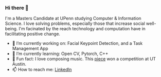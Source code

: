 ### Hi there 👋
I'm a Masters Candidate at UPenn studying Computer & Information Science. I love solving problems, especially those that increase social well-being. I'm facinated by the reach technology and computation have in facilitating positive change. 
<br>
- 🔭 I’m currently working on: Facial Keypoint Detection, and a Task Management App
- 🌱 I’m currently learning: Open CV, Pytorch, C++
- 🌴 Fun fact: I love composing music. This <a href = "http://www.muteandexpressive.com/wp-content/uploads/2014/12/A-Prayer-For-Flight_SamirPatel_upload.mp3">piece</a> won a competition at UT Austin. 
- 📫 How to reach me: <a href = "https://www.linkedin.com/in/samir-patel-/">LinkedIn</a>

<!--
### ✔️ I'm currently learning
- Open CV, Pytorch, C++

### 👩‍💻 I'm working on
- 

### 💡 Goals for 2020
- Complete #100DaysOfCode challenge

### 🌴 Fun facts
- I really enjoy painting and composing music. http://www.muteandexpressive.com 

    - This piece won the Collegium Musicum competition at UT: Austin

    - <embed src="http://www.muteandexpressive.com/wp-content/uploads/2014/12/A-Prayer-For-Flight_SamirPatel_upload.mp3">

    - 



-->

<!--
**54mir/54mir** is a ✨ _special_ ✨ repository because its `README.md` (this file) appears on your GitHub profile.

Here are some ideas to get you started:

- 🔭 I’m currently working on ...
- 🌱 I’m currently learning ...
- 👯 I’m looking to collaborate on ...
- 🤔 I’m looking for help with ...
- 💬 Ask me about ...
- 📫 How to reach me: ...
- 😄 Pronouns: ...
- ⚡ Fun fact: ...
-->
